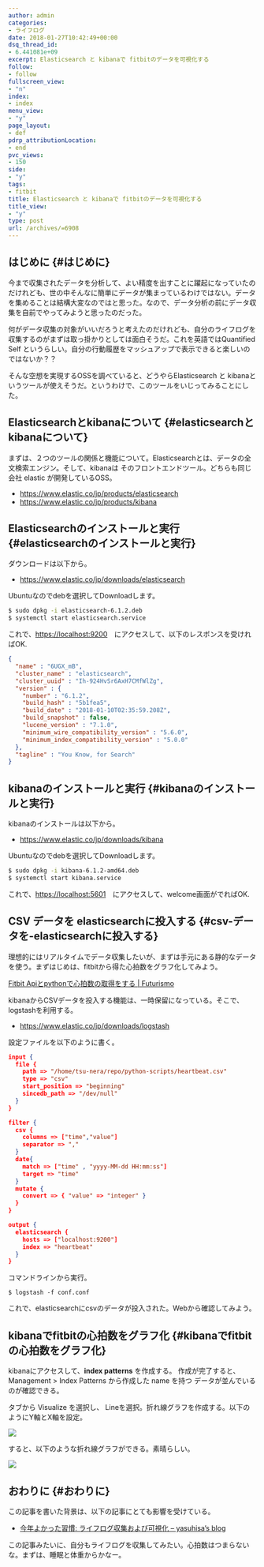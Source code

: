 ```yaml
---
author: admin
categories:
- ライフログ
date: 2018-01-27T10:42:49+00:00
dsq_thread_id:
- 6.441081e+09
excerpt: Elasticsearch と kibanaで fitbitのデータを可視化する
follow:
- follow
fullscreen_view:
- "n"
index:
- index
menu_view:
- "y"
page_layout:
- def
pdrp_attributionLocation:
- end
pvc_views:
- 150
side:
- "y"
tags:
- fitbit
title: Elasticsearch と kibanaで fitbitのデータを可視化する
title_view:
- "y"
type: post
url: /archives/=6908
---
```


## はじめに {#はじめに}

今まで収集されたデータを分析して、よい精度を出すことに躍起になっていたのだけれども、世の中そんなに簡単にデータが集まっているわけではない。データを集めることは結構大変なのではと思った。なので、データ分析の前にデータ収集を自前でやってみようと思ったのだった。

何がデータ収集の対象がいいだろうと考えたのだけれども、自分のライフログを収集するのがまずは取っ掛かりとしては面白そうだ。これを英語ではQuantified Self というらしい。自分の行動履歴をマッシュアップで表示できると楽しいのではないか？？

そんな空想を実現するOSSを調べていると、どうやらElasticsearch と kibanaというツールが使えそうだ。というわけで、このツールをいじってみることにした。

## Elasticsearchとkibanaについて {#elasticsearchとkibanaについて}

まずは、２つのツールの関係と機能について。Elasticsearchとは、データの全文検索エンジン。そして、kibanaは そのフロントエンドツール。どちらも同じ会社 elastic が開発しているOSS。

  * <https://www.elastic.co/jp/products/elasticsearch>
  * <https://www.elastic.co/jp/products/kibana>

## Elasticsearchのインストールと実行 {#elasticsearchのインストールと実行}

ダウンロードは以下から。

  * <https://www.elastic.co/jp/downloads/elasticsearch>

Ubuntuなのでdebを選択してDownloadします。

```bash
$ sudo dpkg -i elasticsearch-6.1.2.deb
$ systemctl start elasticsearch.service
```

これで、<https://localhost:9200>　にアクセスして、以下のレスポンスを受ければOK.

```json
{
  "name" : "6UGX_mB",
  "cluster_name" : "elasticsearch",
  "cluster_uuid" : "Ih-924HvSr6AxH7CMfWlZg",
  "version" : {
    "number" : "6.1.2",
    "build_hash" : "5b1fea5",
    "build_date" : "2018-01-10T02:35:59.208Z",
    "build_snapshot" : false,
    "lucene_version" : "7.1.0",
    "minimum_wire_compatibility_version" : "5.6.0",
    "minimum_index_compatibility_version" : "5.0.0"
  },
  "tagline" : "You Know, for Search"
}
```

## kibanaのインストールと実行 {#kibanaのインストールと実行}

kibanaのインストールは以下から。

  * <https://www.elastic.co/jp/downloads/kibana>

Ubuntuなのでdebを選択してDownloadします。

```bash
$ sudo dpkg -i kibana-6.1.2-amd64.deb
$ systemctl start kibana.service
```

これで、<https://localhost:5601>　にアクセスして、welcome画面がでればOK.

## CSV データを elasticsearchに投入する {#csv-データを-elasticsearchに投入する}
理想的にはリアルタイムでデータ収集したいが、まずは手元にある静的なデータを使う。まずはじめは、fitbitから得た心拍数をグラフ化してみよう。

[Fitbit Apiとpythonで心拍数の取得をする | Futurismo][1]</th> 

kibanaからCSVデータを投入する機能は、一時保留になっている。そこで、logstashを利用する。

  * <https://www.elastic.co/jp/downloads/logstash>

設定ファイルを以下のように書く。

```json
input {
  file {
    path => "/home/tsu-nera/repo/python-scripts/heartbeat.csv"
    type => "csv"
    start_position => "beginning"
    sincedb_path => "/dev/null"
  }
}

filter {
  csv {
    columns => ["time","value"]
    separator => ","
  }
  date{
    match => ["time" , "yyyy-MM-dd HH:mm:ss"]
    target => "time"
  }
  mutate {
    convert => { "value" => "integer" }
  }
}

output {
  elasticsearch {
    hosts => ["localhost:9200"]
    index => "heartbeat"
  }
}
```

コマンドラインから実行。

    $ logstash -f conf.conf 

これで、elasticsearchにcsvのデータが投入された。Webから確認してみよう。

## kibanaでfitbitの心拍数をグラフ化 {#kibanaでfitbitの心拍数をグラフ化}

kibanaにアクセスして、**index patterns** を作成する。 作成が完了すると、Management > Index Patterns から作成した name を持つ データが並んでいるのが確認できる。

タブから Visualize を選択し、 Lineを選択。折れ線グラフを作成する。以下のようにY軸とX軸を設定。

![][2]

すると、以下のような折れ線グラフができる。素晴らしい。

![][3]

## おわりに {#おわりに}

この記事を書いた背景は、以下の記事にとても影響を受けている。

  * [今年よかった習慣: ライフログ収集および可視化 &#8211; yasuhisa’s blog][4]

この記事みたいに、自分もライフログを収集してみたい。心拍数はつまらないな。まずは、睡眠と体重からかなー。

 [1]: https://futurismo.biz/archives/6903
 [2]: https://lh3.googleusercontent.com/R9DgSlOzH6bdZhiCxMdcDKAe1ubgP3gpE2NUAZY1FTUfn7e51kUI0t335UGzveJPRuelys3o5mxnp4Bi1TujYZ7jPk3F6NDpr9bJtr_51OM_-9H0J5yeGO7YlZ46wqyat5TiGWgFUUx9GYhmwXxl-OkMtIheb6oUUs6Wj4ttfvPKn_RVga_UgpNsP98JtLRVhudb6prQppjCZyBzSb1v1DUBpABxD5fZ5iXBb3YyzKh8j_fJjPrGpFDdtwQHEQBWrGqJCxBWUgKYOVkW1szFPTCFzfbE0M1hC0uYmzARt6Uu_h8rOO-ihIkAcQzSpQGW2zme5pbsMWoYqOFDmDwtsGTzb6VvjPahkNZBAazSLAyUXIdlhArZXVJAeOrFKU6G1AU324xe3UuNJYttzSW4gVSTOvdJGTFkfrEBc7pVIol-qocUiD_W8xUEkI5Zlu59-FZ32rbQO9UylwogQaq7FYTwm0Jsg0DUOI0poFn3rs-z4t3JJlzbBYtGZ9i7Dz8tyxTQ64r1zZjvw1ybx2uVHzNBtaj4vX9NBx702jVblhLA7xLTGoiR2vF-Jz3v2G7SEE0i0iQvsyDQywz67HUWoPZIcaf4ByKNwILqTHM=w389-h696-no
 [3]: https://lh3.googleusercontent.com/c2SHfgAqAelnqs5Tts0XvOrJ8KpnqDvOdSsLZ36bPJ08pr-CKCKmRarIB3pRj6o3M7zmpeJ-i01PQoZeMZ5-eCDShUpaDuFDLtlOsr3O9FLWVeGZtvlaXj44-TZyJdDMVYsqRl5Ufbii66XtwiKokRYu3DAUZJ5sRG7tEumJGgm8gDMBvScvxtLNmEprCgJSZnVi-jqcsDxS5SUKB6Jjynbj30hxZFx4kZB3xLu5_CvfhdaBSf667y3Tvj4ZIXRMTqi6qGuYkE06W5hCAWUciIjGOQ6WFr0Dm7fq-wOIiQYeR5Ybcy6Fa42fIbOaO5gjKiqEhnvc1tObRoxySCEzHcobTA-D2kCPXc9pp1Tc6BUzfAgWWsle1GQ8BpKt5KK6WZg_D_SNcY-aZPTSCQ_A-6IHcbjaIlKU2V_XQp3RFZvonzZ5ZSdsiAF0xzR6r_cdHtg9-0SzFg5o71sfRloSaY8u7QC8OnRyq82jwMJpL4XsdtPB_XEL15K2UeHJLQ2Ey_G_k0VBNq_IXXxostyjYnuXAHTpC84qRgjNyhZlo9b0BdMSYw_w0y6XZNI1TXakErO_RxBK_APhUuCaALY-c4aoNX-_Go_-f8Z0O5c=w952-h546-no
 [4]: https://www.yasuhisay.info/entry/2015/12/21/000843
